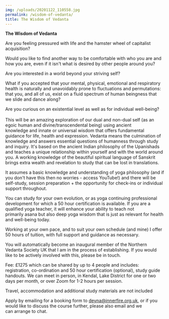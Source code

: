 ```yaml
---
img: /uploads/20201122_110558.jpg
permalink: /wisdom-of-vedanta/
title: The Wisdom of Vedanta
---
```

**The Wisdom of Vedanta**

A﻿re you feeling pressured with life and the hamster wheel of capitalist acquisition?

W﻿ould you like to find another way to be comfortable with who you are and how you are, even if it isn't what is desired by other people around you? 

Are you interested in a world beyond your striving self?

What if you accepted that your mental, physical, emotional and respiratory health is naturally and unavoidably prone to fluctuations and permutations: that you, and all of us, exist on a fluid spectrum of human beingness that we slide and dance along? 

Are you curious on an existential level as well as for individual well-being?\
\
This will be an amazing exploration of our dual and non-dual self (as an egoic human and divine/transcendental being) using ancient knowledge and innate or universal wisdom that offers fundamental guidance for life, health and expression. Vedanta means the culmination of knowledge and answers essential questions of humanness through study and inquiry. It's based on the ancient Indian philosophy of the Upanishads and teaches a unique relationship within yourself and with the world around you. A working knowledge of the beautiful spiritual language of Sanskrit brings extra wealth and revelation to study that can be lost in translations.

It assumes a basic knowledge and understanding of yoga philosophy (and if you don't have this then no worries - access YouTube!) and there will be self-study, session preparation + the opportunity for check-ins or individual support throughout. 

You can study for your own evolution, or as yoga continuing professional development for which a 50 hour certification is available. If you are a qualified yoga teacher, it will enhance your ability to teach not primarily asana but also deep yoga wisdom that is just as relevant for health and well-being today. 

W﻿orking at your own pace, and to suit your own schedule (and mine) I offer 50 hours of tuition, with full support and guidance as necessary.

You will automatically become an inaugural member of the Northern Vedanta Society UK that I am in the process of establishing. If you would like to be actively involved with this, please be in touch.

Fee: £1275 which can be shared by up to 4 people and includes: registration, co-ordination and 50 hour certification (optional), study guide handouts. We can meet in person, in Kendal, Lake District for one or two days per month, or over Zoom for 1-2 hours per session.

Travel, accommodation and additional study materials are not included

Apply by emailing for a booking form to deyna@innerfire.org.uk, or if you would like to discuss the course further, please also email and we can arrange to chat.